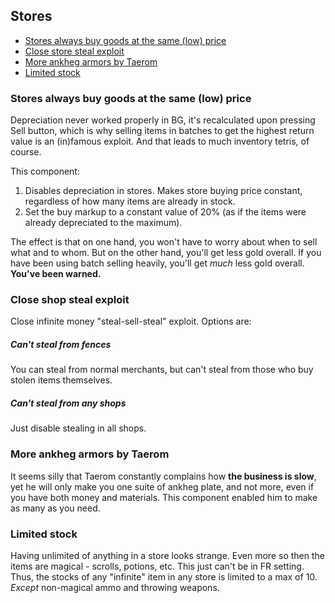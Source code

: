 ## Stores

- [Stores always buy goods at the same (low) price](#stores-always-buy-goods-at-the-same-low-price)
- [Close store steal exploit](#close-store-steal-exploit)
- [More ankheg armors by Taerom](#more-ankheg-armors-by-taerom)
- [Limited stock](#limited-stock)

### Stores always buy goods at the same (low) price
Depreciation never worked properly in BG, it's recalculated upon pressing Sell button, which is why selling items in batches to get the highest return value is an (in)famous exploit. And that leads to much inventory tetris, of course.

This component:
1. Disables depreciation in stores. Makes store buying price constant, regardless of how many items are already in stock.
2. Set the buy markup to a constant value of 20% (as if the items were already depreciated to the maximum).

The effect is that on one hand, you won't have to worry about when to sell what and to whom. But on the other hand, you'll get less gold overall. If you have been using batch selling heavily, you'll get _much_ less gold overall. **You've been warned.**

### Close shop steal exploit
Close infinite money "steal-sell-steal" exploit. Options are:

##### Can't steal from fences
You can steal from normal merchants, but can't steal from those who buy stolen items themselves.

##### Can't steal from any shops
Just disable stealing in all shops.

### More ankheg armors by Taerom
It seems silly that Taerom constantly complains how **the business is slow**, yet he will only make you one suite of ankheg plate, and not more, even if you have both money and materials. This component enabled him to make as many as you need.

### Limited stock
Having unlimited of anything in a store looks strange. Even more so then the items are magical - scrolls, potions, etc. This just can't be in FR setting. Thus, the stocks of any "infinite" item in any store is limited to a max of 10. _Except_ non-magical ammo and throwing weapons.
